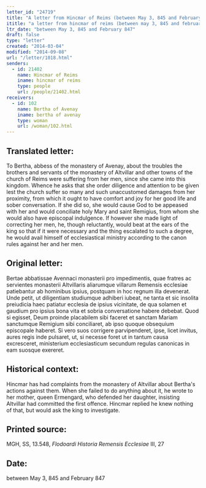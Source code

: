 ```yaml
---
letter_id: "24719"
title: "A letter from Hincmar of Reims (between May 3, 845 and February 847)"
ititle: "a letter from hincmar of reims (between may 3, 845 and february 847)"
ltr_date: "between May 3, 845 and February 847"
draft: false
type: "letter"
created: "2014-03-04"
modified: "2014-09-08"
url: "/letter/1018.html"
senders:
  - id: 21402
    name: Hincmar of Reims
    iname: hincmar of reims
    type: people
    url: /people/21402.html
receivers:
  - id: 102
    name: Bertha of Avenay
    iname: bertha of avenay
    type: woman
    url: /woman/102.html
---
```

<h2> Translated letter:</h2>To Bertha, abbess of the monastery of Avenay, about the troubles the brothers and servants of the monastery of Altvillar and other towns of the church of Reims were suffering from her men, since she came into this kingdom.  Whence he asks that she order diligence and attention to be given lest the church suffer so many and such unaccustomed damages from her proximity, from which it ought to have comfort and joy for her good life and sober conversation.  If she did so, she would cause God to be appeased with her and would conciliate holy Mary and saint Remigius, from whom she would also have episcopal indulgence.  If however she made light of correcting her men, he, though reluctantly, would beat at the ears of the king so that if it were necessary and the thing escalated to such a degree, he would avail himself of ecclesiastical ministry according to the canon rules against her and her men.
<h2 class="mt-4"> Original letter:</h2>Bertae abbatissae Avennaci monasterii pro impedimentis, quae fratres ac servientes monasterii Altvillaris aliarumque villarum Remensis ecclesiae patiebantur ab hominibus ipsius, postquam in hoc regnum illa devenerat.  Unde petit, ut diligentiam studiumque adhiberi iubeat, ne tanta et sic insolita preiudicia haec patiatur ecclesia de ipsius vicinitate, de qua solamen et gaudium pro ipsius bona vita et sobria conversatione habere debebat.  Quod si egisset, Deum proinde placabilem sibi faceret et sanctam Mariam sanctumque Remigium sibi conciliaret, ab ipso quoque obsequium episcopale haberet.  Si vero suos corrigere parvipenderet, ipse, licet invitus, aures regis inde pulsaret, ut, si necesse foret ut in tantum causa excresceret, ministerium ecclesiasticum secundum regulas canonicas in eam suosque exereret.
<h2 class="mt-4"> Historical context:</h2>Hincmar has had complaints from the monastery of Altvillar about Bertha's actions against them.  When she failed to do anything about it, he wrote to her mother, queen Ermengard, who defended her daughter, insisting Altvillar had committed the first offence.  Hincmar replied he knew nothing of that, but would ask the king to investigate.
<h2 class="mt-4"> Printed source:</h2><p>MGH, SS, 13.548, <em>Flodoardi Historia Remensis Ecclesiae</em> III, 27</p><h2 class="mt-4"> Date:</h2>between May 3, 845 and February 847